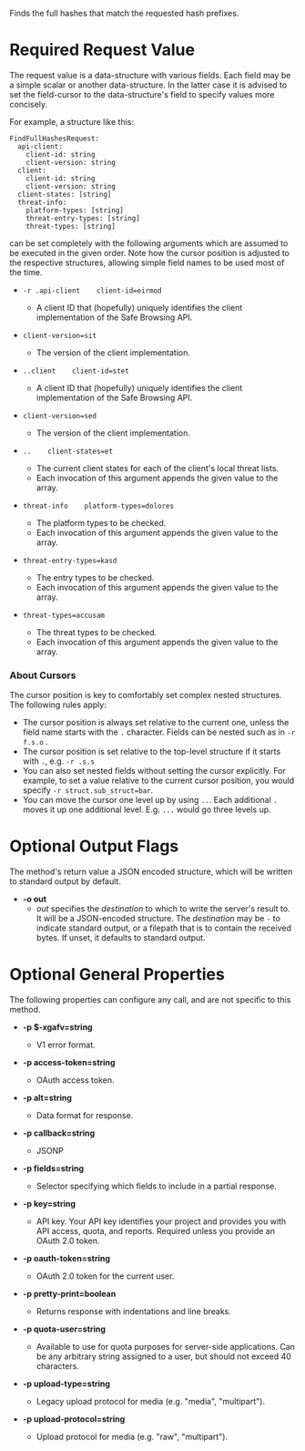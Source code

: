 Finds the full hashes that match the requested hash prefixes.
# Required Request Value

The request value is a data-structure with various fields. Each field may be a simple scalar or another data-structure.
In the latter case it is advised to set the field-cursor to the data-structure's field to specify values more concisely.

For example, a structure like this:
```
FindFullHashesRequest:
  api-client:
    client-id: string
    client-version: string
  client:
    client-id: string
    client-version: string
  client-states: [string]
  threat-info:
    platform-types: [string]
    threat-entry-types: [string]
    threat-types: [string]

```

can be set completely with the following arguments which are assumed to be executed in the given order. Note how the cursor position is adjusted to the respective structures, allowing simple field names to be used most of the time.

* `-r .api-client    client-id=eirmod`
    - A client ID that (hopefully) uniquely identifies the client implementation
        of the Safe Browsing API.
* `client-version=sit`
    - The version of the client implementation.

* `..client    client-id=stet`
    - A client ID that (hopefully) uniquely identifies the client implementation
        of the Safe Browsing API.
* `client-version=sed`
    - The version of the client implementation.

* `..    client-states=et`
    - The current client states for each of the client&#39;s local threat lists.
    - Each invocation of this argument appends the given value to the array.
* `threat-info    platform-types=dolores`
    - The platform types to be checked.
    - Each invocation of this argument appends the given value to the array.
* `threat-entry-types=kasd`
    - The entry types to be checked.
    - Each invocation of this argument appends the given value to the array.
* `threat-types=accusam`
    - The threat types to be checked.
    - Each invocation of this argument appends the given value to the array.



### About Cursors

The cursor position is key to comfortably set complex nested structures. The following rules apply:

* The cursor position is always set relative to the current one, unless the field name starts with the `.` character. Fields can be nested such as in `-r f.s.o` .
* The cursor position is set relative to the top-level structure if it starts with `.`, e.g. `-r .s.s`
* You can also set nested fields without setting the cursor explicitly. For example, to set a value relative to the current cursor position, you would specify `-r struct.sub_struct=bar`.
* You can move the cursor one level up by using `..`. Each additional `.` moves it up one additional level. E.g. `...` would go three levels up.


# Optional Output Flags

The method's return value a JSON encoded structure, which will be written to standard output by default.

* **-o out**
    - *out* specifies the *destination* to which to write the server's result to.
      It will be a JSON-encoded structure.
      The *destination* may be `-` to indicate standard output, or a filepath that is to contain the received bytes.
      If unset, it defaults to standard output.
# Optional General Properties

The following properties can configure any call, and are not specific to this method.

* **-p $-xgafv=string**
    - V1 error format.

* **-p access-token=string**
    - OAuth access token.

* **-p alt=string**
    - Data format for response.

* **-p callback=string**
    - JSONP

* **-p fields=string**
    - Selector specifying which fields to include in a partial response.

* **-p key=string**
    - API key. Your API key identifies your project and provides you with API access, quota, and reports. Required unless you provide an OAuth 2.0 token.

* **-p oauth-token=string**
    - OAuth 2.0 token for the current user.

* **-p pretty-print=boolean**
    - Returns response with indentations and line breaks.

* **-p quota-user=string**
    - Available to use for quota purposes for server-side applications. Can be any arbitrary string assigned to a user, but should not exceed 40 characters.

* **-p upload-type=string**
    - Legacy upload protocol for media (e.g. &#34;media&#34;, &#34;multipart&#34;).

* **-p upload-protocol=string**
    - Upload protocol for media (e.g. &#34;raw&#34;, &#34;multipart&#34;).
